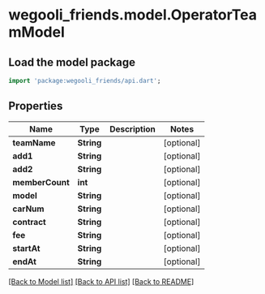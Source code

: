 # wegooli_friends.model.OperatorTeamModel

## Load the model package

```dart
import 'package:wegooli_friends/api.dart';
```

## Properties

| Name            | Type       | Description | Notes      |
| --------------- | ---------- | ----------- | ---------- |
| **teamName**    | **String** |             | [optional] |
| **add1**        | **String** |             | [optional] |
| **add2**        | **String** |             | [optional] |
| **memberCount** | **int**    |             | [optional] |
| **model**       | **String** |             | [optional] |
| **carNum**      | **String** |             | [optional] |
| **contract**    | **String** |             | [optional] |
| **fee**         | **String** |             | [optional] |
| **startAt**     | **String** |             | [optional] |
| **endAt**       | **String** |             | [optional] |

[[Back to Model list]](../README.md#documentation-for-models)
[[Back to API list]](../README.md#documentation-for-api-endpoints)
[[Back to README]](../README.md)
